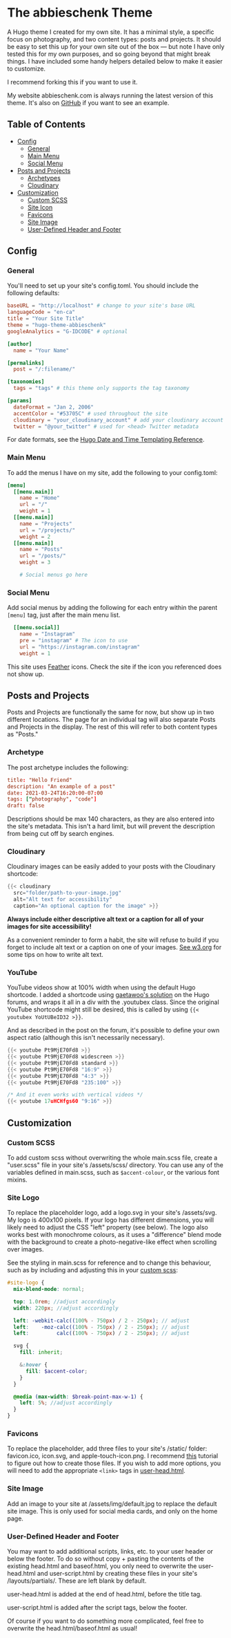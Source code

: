# The abbieschenk Theme
A Hugo theme I created for my own site. It has a minimal style, a specific focus on photography, and two content types: posts and projects. It should be easy to set this up for your own site out of the box — but note I have only tested this for my own purposes, and so going beyond that might break things. I have included some handy helpers detailed below to make it easier to customize.

I recommend forking this if you want to use it.

My website abbieschenk.com is always running the latest version of this theme. It's also on [GitHub]() if you want to see an example.

## Table of Contents
- [Config](#config)
  - [General](#general)
  - [Main Menu](#main-menu) 
  - [Social Menu](#social-menu)
- [Posts and Projects](#posts-and-projects)
  - [Archetypes](#archetype)
  - [Cloudinary](#cloudinary)
- [Customization](#customization)
  - [Custom SCSS](#custom-scss)
  - [Site Icon](#site-icon)
  - [Favicons](#favicons)
  - [Site Image](#site-image)
  - [User-Defined Header and Footer](#user-defined-header-and-footer)

## Config

### General
You'll need to set up your site's config.toml. You should include the following defaults:

```toml
baseURL = "http://localhost" # change to your site's base URL
languageCode = "en-ca"
title = "Your Site Title"
theme = "hugo-theme-abbieschenk"
googleAnalytics = "G-IDCODE" # optional

[author]
  name = "Your Name"

[permalinks]
  post = "/:filename/"

[taxonomies]
  tags = "tags" # this theme only supports the tag taxonomy

[params]
  dateFormat = "Jan 2, 2006" 
  accentColor = "#53705C" # used throughout the site
  cloudinary = "your_cloudinary_account" # add your cloudinary account name
  twitter = "@your_twitter" # used for <head> Twitter metadata
```

For date formats, see the [Hugo Date and Time Templating Reference](https://gohugo.io/functions/format/#hugo-date-and-time-templating-reference).

### Main Menu

To add the menus I have on my site, add the following to your config.toml:

```toml
[menu]
  [[menu.main]]
    name = "Home"
    url = "/"
    weight = 1
  [[menu.main]]
    name = "Projects"
    url = "/projects/"
    weight = 2
  [[menu.main]]
    name = "Posts"
    url = "/posts/"
    weight = 3

    # Social menus go here
```

### Social Menu
Add social menus by adding the following for each entry within the parent `[menu]` tag, just after the main menu list.

```toml
  [[menu.social]]
    name = "Instagram"
    pre = "instagram" # The icon to use
    url = "https://instagram.com/instagram"
    weight = 1

```

This site uses [Feather](https://feathericons.com) icons. Check the site if the icon you referenced does not show up.

## Posts and Projects

Posts and Projects are functionally the same for now, but show up in two different locations. The page for an individual tag will also separate Posts and Projects in the display. The rest of this will refer to both content types as "Posts."

### Archetype
The post archetype includes the following:

```toml
title: "Hello Friend"
description: "An example of a post"
date: 2021-03-24T16:20:00-07:00
tags: ["photography", "code"]
draft: false
```

Descriptions should be max 140 characters, as they are also entered into the site's metadata. This isn't a hard limit, but will prevent the description from being cut off by search engines.

### Cloudinary
Cloudinary images can be easily added to your posts with the Cloudinary shortcode:

```go
{{< cloudinary 
  src="folder/path-to-your-image.jpg" 
  alt="Alt text for accessibility" 
  caption="An optional caption for the image" >}}
```

**Always include either descriptive alt text or a caption for all of your images for site accessibility!**

As a convenient reminder to form a habit, the site will refuse to build if you forget to include alt text or a caption on one of your images. [See w3.org](https://www.w3.org/WAI/tutorials/images/tips/) for some tips on how to write alt text.

### YouTube

YouTube videos show at 100% width when using the default Hugo shortcode. I added a shortcode using [gaetawoo's solution](https://discourse.gohugo.io/t/youtube-container-size-issues/7442/4) on the Hugo forums, and wraps it all in a div with the .youtubex class. Since the original YouTube shortcode might still be desired, this is called by using `{{< youtubex YoUtUBeID32 >}}`.

And as described in the post on the forum, it's possible to define your own aspect ratio (although this isn't necessarily necessary).

```go
{{< youtube Pt9MjE70Fd8 >}}
{{< youtube Pt9MjE70Fd8 widescreen >}}
{{< youtube Pt9MjE70Fd8 standard >}}
{{< youtube Pt9MjE70Fd8 "16:9" >}}
{{< youtube Pt9MjE70Fd8 "4:3" >}}
{{< youtube Pt9MjE70Fd8 "235:100" >}}

/* And it even works with vertical videos */
{{< youtube 17uHCHfgs60 "9:16" >}}
```

## Customization

### Custom SCSS

To add custom scss without overwriting the whole main.scss file, create a "user.scss" file in your site's /assets/scss/ directory. You can use any of the variables defined in main.scss, such as `$accent-colour`, or the various font mixins.

### Site Logo
To replace the placeholder logo, add a logo.svg in your site's /assets/svg. My logo is 400x100 pixels. If your logo has different dimensions, you will likely need to adjust the CSS "left" property (see below). The logo also works best with monochrome colours, as it uses a "difference" blend mode with the background to create a photo-negative-like effect when scrolling over images.

See the styling in main.scss for reference and to change this behaviour, such as by including and adjusting this in your [custom scss](#custom-scss):

```scss
#site-logo {
  mix-blend-mode: normal;

  top: 1.0rem; //adjust accordingly
  width: 220px; //adjust accordingly

  left: -webkit-calc((100% - 750px) / 2 - 250px); // adjust
  left:    -moz-calc((100% - 750px) / 2 - 250px); // adjust
  left:         calc((100% - 750px) / 2 - 250px); // adjust

  svg {
    fill: inherit;

    &:hover {
      fill: $accent-color;
    }
  }

  @media (max-width: $break-point-max-w-1) {
    left: 5%; //adjust accordingly
  }
}
```

### Favicons
To replace the placeholder, add three files to your site's /static/ folder: favicon.ico, icon.svg, and apple-touch-icon.png. I recommend [this](https://evilmartians.com/chronicles/how-to-favicon-in-2021-six-files-that-fit-most-needs) tutorial to figure out how to create those files. If you wish to add more options, you will need to add the appropriate `<link>` tags in [user-head.html](#user-defined-header-and-footer).

### Site Image
Add an image to your site at /assets/img/default.jpg to replace the default site image. This is only used for social media cards, and only on the home page.

### User-Defined Header and Footer
You may want to add additional scripts, links, etc. to your user header or below the footer. To do so without copy + pasting the contents of the existing head.html and baseof.html, you only need to overwrite the user-head.html and user-script.html by creating these files in your site's /layouts/partials/. These are left blank by default. 

user-head.html is added at the end of head.html, before the title tag.

user-script.html is added after the script tags, below the footer. 

Of course if you want to do something more complicated, feel free to overwrite the head.html/baseof.html as usual!